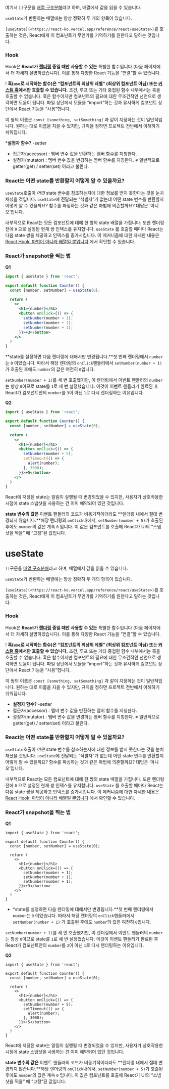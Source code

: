 여기서 `[]`구문을 [배열 구조분해](https://ko.javascript.info/destructuring-assignment)라고 하며, 배열에서 값을 읽을 수 있습니다.

`useState`가 반환하는 배열에는 항상 정확히 두 개의 항목이 있습니다.

`[useState](<https://react-ko.vercel.app/reference/react/useState>)`를 호출하는 것은, React에게 이 컴포넌트가 무언가를 기억하기를 원한다고 말하는 것입니다.

### Hook

Hook은 **React가 [렌더링](https://react-ko.vercel.app/learn/render-and-commit#step-1-trigger-a-render) 중일 때만 사용할 수 있는** 특별한 함수입니다 (다음 페이지에서 더 자세히 설명하겠습니다). 이를 통해 다양한 React 기능을 “연결”할 수 있습니다.

! **훅(`use`로 시작하는 함수)은 “컴포넌트의 최상위 레벨” (최상위 컴포넌트 아님) 또는 [커스텀 훅](https://react-ko.vercel.app/learn/reusing-logic-with-custom-hooks)에서만 호출할 수 있습니다.** 조건, 루프 또는 기타 중첩된 함수 내부에서는 훅을 호출할 수 없습니다. 훅은 함수이지만 컴포넌트의 필요에 대한 무조건적인 선언으로 생각하면 도움이 됩니다. 파일 상단에서 모듈을 “import”하는 것과 유사하게 컴포넌트 상단에서 React 기능을 “사용”합니다.

이 쌍의 이름은 `const [something, setSomething]` 과 같이 지정하는 것이 일반적입니다. 원하는 대로 이름을 지을 수 있지만, 규칙을 정하면 프로젝트 전반에서 이해하기 쉬워집니다.

***설정자 함수?**  -setter 
-   접근자(accessor) : 멤버 변수 값을 반환하는 멤버 함수를 지칭한다.
-   설정자(mutator) : 멤버 변수 값을 변경하는 멤버 함수를 지칭한다.
※ 일반적으로 getter(get) / setter(set) 이라고 불린다.



### ****React는 어떤 state를 반환할지 어떻게 알 수 있을까요?****

`useState`호출이 _어떤_ state 변수를 참조하는지에 대한 정보를 받지 못한다는 것을 눈치채셨을 것입니다. `useState`에 전달되는 “식별자”가 없는데 어떤 state 변수를 반환할지 어떻게 알 수 있을까요? 함수를 파싱하는 것과 같은 마법에 의존할까요? 대답은 ‘아니오’입니다.

내부적으로 React는 모든 컴포넌트에 대해 한 쌍의 state 배열을 가집니다. 또한 렌더링 전에 `0` 으로 설정된 현재 쌍 인덱스를 유지합니다. `useState` 를 호출할 때마다 React는 다음 state 쌍을 제공하고 인덱스를 증가시킵니다. 이 메커니즘에 대한 자세한 내용은 [React Hook: 마법이 아니라 배열일 뿐입니다](https://medium.com/@ryardley/react-hooks-not-magic-just-arrays-cd4f1857236e) 에서 확인할 수 있습니다.



### React가 snapshot을 찍는 법

**Q1**

```jsx
import { useState } from 'react';

export default function Counter() {
  const [number, setNumber] = useState(0);

  return (
    <>
      <h1>{number}</h1>
      <button onClick={() => {
        setNumber(number + 1);
        setNumber(number + 1);
        setNumber(number + 1);
      }}>+3</button>
    </>
  )
}
```

**state를 설정하면 다음 렌더링에 대해서만 변경됩니다.**첫 번째 렌더링에서 `number`는 `0` 이었습니다. 따라서 해당 렌더링의 `onClick`핸들러에서 `setNumber(number + 1)` 가 호출된 후에도 `number`의 값은 여전히 `0`입니다.

`setNumber(number + 1)`를 세 번 호출했지만, 이 렌더링에서 이벤트 핸들러의 `number`는 항상 `0`이므로 state를 `1`로 세 번 설정했습니다. 이것이 이벤트 핸들러가 완료된 후 React가 컴포넌트안의 `number`를 `3`이 아닌 `1`로 다시 렌더링하는 이유입니다.

**Q2**

```jsx
import { useState } from 'react';

export default function Counter() {
  const [number, setNumber] = useState(0);

  return (
    <>
      <h1>{number}</h1>
      <button onClick={() => {
        setNumber(number + 5);
        setTimeout(() => {
          alert(number);
        }, 3000);
      }}>+5</button>
    </>
  )
}
```

React에 저장된 state는 알림이 실행될 때 변경되었을 수 있지만, 사용자가 상호작용한 시점에 state 스냅샷을 사용하는 건 이미 예약되어 있던 것입니다.

**state 변수의 값은** 이벤트 핸들러의 코드가 비동기적이더라도 **렌더링 내에서 절대 변경되지 않습니다.**해당 렌더링의 `onClick`내에서, `setNumber(number + 5)`가 호출된 후에도 `number`의 값은 계속 `0` 입니다. 이 값은 컴포넌트를 호출해 React가 UI의 “스냅샷을 찍을” 때 “고정”된 값입니다.


# useState

`[]`구문을 [배열 구조분해](https://ko.javascript.info/destructuring-assignment)라고 하며, 배열에서 값을 읽을 수 있습니다.

`useState`가 반환하는 배열에는 항상 정확히 두 개의 항목이 있습니다.

`[useState](<https://react-ko.vercel.app/reference/react/useState>)`를 호출하는 것은, React에게 이 컴포넌트가 무언가를 기억하기를 원한다고 말하는 것입니다.

### Hook

Hook은 **React가 [렌더링](https://react-ko.vercel.app/learn/render-and-commit#step-1-trigger-a-render) 중일 때만 사용할 수 있는** 특별한 함수입니다 (다음 페이지에서 더 자세히 설명하겠습니다). 이를 통해 다양한 React 기능을 “연결”할 수 있습니다.

! **훅(`use`로 시작하는 함수)은 “컴포넌트의 최상위 레벨” (최상위 컴포넌트 아님) 또는 [커스텀 훅](https://react-ko.vercel.app/learn/reusing-logic-with-custom-hooks)에서만 호출할 수 있습니다.** 조건, 루프 또는 기타 중첩된 함수 내부에서는 훅을 호출할 수 없습니다. 훅은 함수이지만 컴포넌트의 필요에 대한 무조건적인 선언으로 생각하면 도움이 됩니다. 파일 상단에서 모듈을 “import”하는 것과 유사하게 컴포넌트 상단에서 React 기능을 “사용”합니다.

이 쌍의 이름은 `const [something, setSomething]` 과 같이 지정하는 것이 일반적입니다. 원하는 대로 이름을 지을 수 있지만, 규칙을 정하면 프로젝트 전반에서 이해하기 쉬워집니다.

-   **설정자 함수?** -setter
-   접근자(accessor) : 멤버 변수 값을 반환하는 멤버 함수를 지칭한다.
-   설정자(mutator) : 멤버 변수 값을 변경하는 멤버 함수를 지칭한다. ※ 일반적으로 getter(get) / setter(set) 이라고 불린다.

### **React는 어떤 state를 반환할지 어떻게 알 수 있을까요?**

`useState`호출이 _어떤_ state 변수를 참조하는지에 대한 정보를 받지 못한다는 것을 눈치채셨을 것입니다. `useState`에 전달되는 “식별자”가 없는데 어떤 state 변수를 반환할지 어떻게 알 수 있을까요? 함수를 파싱하는 것과 같은 마법에 의존할까요? 대답은 ‘아니오’입니다.

내부적으로 React는 모든 컴포넌트에 대해 한 쌍의 state 배열을 가집니다. 또한 렌더링 전에 `0` 으로 설정된 현재 쌍 인덱스를 유지합니다. `useState` 를 호출할 때마다 React는 다음 state 쌍을 제공하고 인덱스를 증가시킵니다. 이 메커니즘에 대한 자세한 내용은 [React Hook: 마법이 아니라 배열일 뿐입니다](https://medium.com/@ryardley/react-hooks-not-magic-just-arrays-cd4f1857236e) 에서 확인할 수 있습니다.

### React가 snapshot을 찍는 법

**Q1**

```
import { useState } from 'react';

export default function Counter() {
  const [number, setNumber] = useState(0);

  return (
    <>
      <h1>{number}</h1>
      <button onClick={() => {
        setNumber(number + 1);
        setNumber(number + 1);
        setNumber(number + 1);
      }}>+3</button>
    </>
  )
}

```

-   *state를 설정하면 다음 렌더링에 대해서만 변경됩니다.**첫 번째 렌더링에서 `number`는 `0` 이었습니다. 따라서 해당 렌더링의 `onClick`핸들러에서 `setNumber(number + 1)` 가 호출된 후에도 `number`의 값은 여전히 `0`입니다.

`setNumber(number + 1)`를 세 번 호출했지만, 이 렌더링에서 이벤트 핸들러의 `number`는 항상 `0`이므로 state를 `1`로 세 번 설정했습니다. 이것이 이벤트 핸들러가 완료된 후 React가 컴포넌트안의 `number`를 `3`이 아닌 `1`로 다시 렌더링하는 이유입니다.

**Q2**

```
import { useState } from 'react';

export default function Counter() {
  const [number, setNumber] = useState(0);

  return (
    <>
      <h1>{number}</h1>
      <button onClick={() => {
        setNumber(number + 5);
        setTimeout(() => {
          alert(number);
        }, 3000);
      }}>+5</button>
    </>
  )
}

```

React에 저장된 state는 알림이 실행될 때 변경되었을 수 있지만, 사용자가 상호작용한 시점에 state 스냅샷을 사용하는 건 이미 예약되어 있던 것입니다.

**state 변수의 값은** 이벤트 핸들러의 코드가 비동기적이더라도 **렌더링 내에서 절대 변경되지 않습니다.**해당 렌더링의 `onClick`내에서, `setNumber(number + 5)`가 호출된 후에도 `number`의 값은 계속 `0` 입니다. 이 값은 컴포넌트를 호출해 React가 UI의 “스냅샷을 찍을” 때 “고정”된 값입니다.